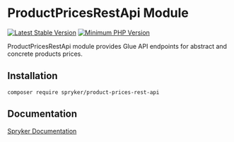 # ProductPricesRestApi Module
[![Latest Stable Version](https://poser.pugx.org/spryker/product-prices-rest-api/v/stable.svg)](https://packagist.org/packages/spryker/product-prices-rest-api)
[![Minimum PHP Version](https://img.shields.io/badge/php-%3E%3D%207.4-8892BF.svg)](https://php.net/)

ProductPricesRestApi module provides Glue API endpoints for abstract and concrete products prices.

## Installation

```
composer require spryker/product-prices-rest-api
```

## Documentation

[Spryker Documentation](https://academy.spryker.com/developing_with_spryker/module_guide/modules.html)
